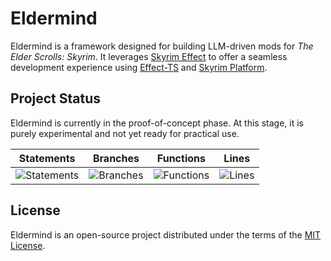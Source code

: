 # Eldermind #

Eldermind is a framework designed for building LLM-driven mods for _The Elder Scrolls: Skyrim_. It
leverages [Skyrim Effect](https://github.com/mysticfall/skyrim-effect) to offer a
seamless development experience using [Effect-TS](https://effect.website/)
and [Skyrim Platform](https://www.nexusmods.com/skyrimspecialedition/mods/54909).

## Project Status

Eldermind is currently in the proof-of-concept phase. At this stage, it is purely experimental and not yet ready for
practical use.

| Statements                  | Branches                | Functions                 | Lines             |
| --------------------------- | ----------------------- | ------------------------- | ----------------- |
| ![Statements](https://img.shields.io/badge/statements-94.95%25-brightgreen.svg?style=flat) | ![Branches](https://img.shields.io/badge/branches-95.49%25-brightgreen.svg?style=flat) | ![Functions](https://img.shields.io/badge/functions-83.33%25-yellow.svg?style=flat) | ![Lines](https://img.shields.io/badge/lines-94.95%25-brightgreen.svg?style=flat) |

## License

Eldermind is an open-source project distributed under the terms of the [MIT License](LICENSE).
